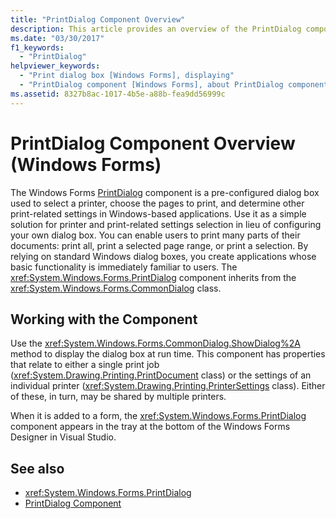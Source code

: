 ```yaml
---
title: "PrintDialog Component Overview"
description: This article provides an overview of the PrintDialog component in Windows Forms, which is a pre-configured dialog box used to select a printer.
ms.date: "03/30/2017"
f1_keywords:
  - "PrintDialog"
helpviewer_keywords:
  - "Print dialog box [Windows Forms], displaying"
  - "PrintDialog component [Windows Forms], about PrintDialog component"
ms.assetid: 8327b8ac-1017-4b5e-a88b-fea9dd56999c
---
```

# PrintDialog Component Overview (Windows Forms)

The Windows Forms [PrintDialog](printdialog-component-windows-forms.md) component is a pre-configured dialog box used to select a printer, choose the pages to print, and determine other print-related settings in Windows-based applications. Use it as a simple solution for printer and print-related settings selection in lieu of configuring your own dialog box. You can enable users to print many parts of their documents: print all, print a selected page range, or print a selection. By relying on standard Windows dialog boxes, you create applications whose basic functionality is immediately familiar to users. The <xref:System.Windows.Forms.PrintDialog> component inherits from the <xref:System.Windows.Forms.CommonDialog> class.

## Working with the Component

Use the <xref:System.Windows.Forms.CommonDialog.ShowDialog%2A> method to display the dialog box at run time. This component has properties that relate to either a single print job (<xref:System.Drawing.Printing.PrintDocument> class) or the settings of an individual printer (<xref:System.Drawing.Printing.PrinterSettings> class). Either of these, in turn, may be shared by multiple printers.

When it is added to a form, the <xref:System.Windows.Forms.PrintDialog> component appears in the tray at the bottom of the Windows Forms Designer in Visual Studio.

## See also

- <xref:System.Windows.Forms.PrintDialog>
- [PrintDialog Component](printdialog-component-windows-forms.md)
